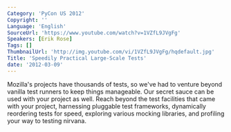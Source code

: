 ```yaml
---
Category: 'PyCon US 2012'
Copyright: ''
Language: 'English'
SourceUrl: 'https://www.youtube.com/watch?v=1VZfL9JVgFg'
Speakers: [Erik Rose]
Tags: []
ThumbnailUrl: 'http://img.youtube.com/vi/1VZfL9JVgFg/hqdefault.jpg'
Title: 'Speedily Practical Large-Scale Tests'
date: '2012-03-09'
---
```

Mozilla's projects have thousands of tests, so we've had to venture beyond
vanilla test runners to keep things manageable. Our secret sauce can be used
with your project as well. Reach beyond the test facilities that came with
your project, harnessing pluggable test frameworks, dynamically reordering
tests for speed, exploring various mocking libraries, and profiling your way
to testing nirvana.
